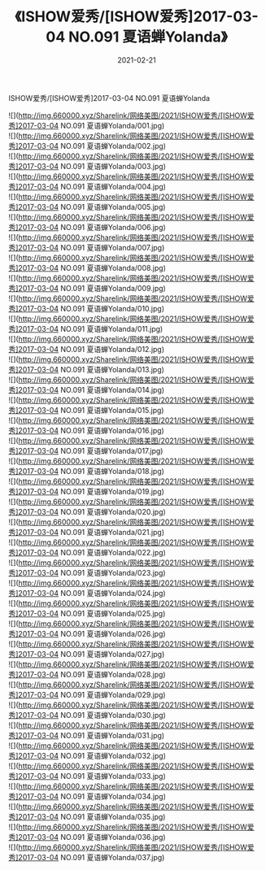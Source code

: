 ﻿---
layout: post
title:  《ISHOW爱秀/[ISHOW爱秀]2017-03-04 NO.091 夏语蝉Yolanda》
date:   2021-02-21
img: http://img.660000.xyz/Sharelink/网络美图/2021/ISHOW爱秀/[ISHOW爱秀]2017-03-04 NO.091 夏语蝉Yolanda/000.jpg
categories: [美女, 清纯, 唯美]
---

ISHOW爱秀/[ISHOW爱秀]2017-03-04 NO.091 夏语蝉Yolanda

 ![](http://img.660000.xyz/Sharelink/网络美图/2021/ISHOW爱秀/[ISHOW爱秀]2017-03-04 NO.091 夏语蝉Yolanda/001.jpg) <br>![](http://img.660000.xyz/Sharelink/网络美图/2021/ISHOW爱秀/[ISHOW爱秀]2017-03-04 NO.091 夏语蝉Yolanda/002.jpg) <br>![](http://img.660000.xyz/Sharelink/网络美图/2021/ISHOW爱秀/[ISHOW爱秀]2017-03-04 NO.091 夏语蝉Yolanda/003.jpg) <br>![](http://img.660000.xyz/Sharelink/网络美图/2021/ISHOW爱秀/[ISHOW爱秀]2017-03-04 NO.091 夏语蝉Yolanda/004.jpg) <br>![](http://img.660000.xyz/Sharelink/网络美图/2021/ISHOW爱秀/[ISHOW爱秀]2017-03-04 NO.091 夏语蝉Yolanda/005.jpg) <br>![](http://img.660000.xyz/Sharelink/网络美图/2021/ISHOW爱秀/[ISHOW爱秀]2017-03-04 NO.091 夏语蝉Yolanda/006.jpg) <br>![](http://img.660000.xyz/Sharelink/网络美图/2021/ISHOW爱秀/[ISHOW爱秀]2017-03-04 NO.091 夏语蝉Yolanda/007.jpg) <br>![](http://img.660000.xyz/Sharelink/网络美图/2021/ISHOW爱秀/[ISHOW爱秀]2017-03-04 NO.091 夏语蝉Yolanda/008.jpg) <br>![](http://img.660000.xyz/Sharelink/网络美图/2021/ISHOW爱秀/[ISHOW爱秀]2017-03-04 NO.091 夏语蝉Yolanda/009.jpg) <br>![](http://img.660000.xyz/Sharelink/网络美图/2021/ISHOW爱秀/[ISHOW爱秀]2017-03-04 NO.091 夏语蝉Yolanda/010.jpg) <br>![](http://img.660000.xyz/Sharelink/网络美图/2021/ISHOW爱秀/[ISHOW爱秀]2017-03-04 NO.091 夏语蝉Yolanda/011.jpg) <br>![](http://img.660000.xyz/Sharelink/网络美图/2021/ISHOW爱秀/[ISHOW爱秀]2017-03-04 NO.091 夏语蝉Yolanda/012.jpg) <br>![](http://img.660000.xyz/Sharelink/网络美图/2021/ISHOW爱秀/[ISHOW爱秀]2017-03-04 NO.091 夏语蝉Yolanda/013.jpg) <br>![](http://img.660000.xyz/Sharelink/网络美图/2021/ISHOW爱秀/[ISHOW爱秀]2017-03-04 NO.091 夏语蝉Yolanda/014.jpg) <br>![](http://img.660000.xyz/Sharelink/网络美图/2021/ISHOW爱秀/[ISHOW爱秀]2017-03-04 NO.091 夏语蝉Yolanda/015.jpg) <br>![](http://img.660000.xyz/Sharelink/网络美图/2021/ISHOW爱秀/[ISHOW爱秀]2017-03-04 NO.091 夏语蝉Yolanda/016.jpg) <br>![](http://img.660000.xyz/Sharelink/网络美图/2021/ISHOW爱秀/[ISHOW爱秀]2017-03-04 NO.091 夏语蝉Yolanda/017.jpg) <br>![](http://img.660000.xyz/Sharelink/网络美图/2021/ISHOW爱秀/[ISHOW爱秀]2017-03-04 NO.091 夏语蝉Yolanda/018.jpg) <br>![](http://img.660000.xyz/Sharelink/网络美图/2021/ISHOW爱秀/[ISHOW爱秀]2017-03-04 NO.091 夏语蝉Yolanda/019.jpg) <br>![](http://img.660000.xyz/Sharelink/网络美图/2021/ISHOW爱秀/[ISHOW爱秀]2017-03-04 NO.091 夏语蝉Yolanda/020.jpg) <br>![](http://img.660000.xyz/Sharelink/网络美图/2021/ISHOW爱秀/[ISHOW爱秀]2017-03-04 NO.091 夏语蝉Yolanda/021.jpg) <br>![](http://img.660000.xyz/Sharelink/网络美图/2021/ISHOW爱秀/[ISHOW爱秀]2017-03-04 NO.091 夏语蝉Yolanda/022.jpg) <br>![](http://img.660000.xyz/Sharelink/网络美图/2021/ISHOW爱秀/[ISHOW爱秀]2017-03-04 NO.091 夏语蝉Yolanda/023.jpg) <br>![](http://img.660000.xyz/Sharelink/网络美图/2021/ISHOW爱秀/[ISHOW爱秀]2017-03-04 NO.091 夏语蝉Yolanda/024.jpg) <br>![](http://img.660000.xyz/Sharelink/网络美图/2021/ISHOW爱秀/[ISHOW爱秀]2017-03-04 NO.091 夏语蝉Yolanda/025.jpg) <br>![](http://img.660000.xyz/Sharelink/网络美图/2021/ISHOW爱秀/[ISHOW爱秀]2017-03-04 NO.091 夏语蝉Yolanda/026.jpg) <br>![](http://img.660000.xyz/Sharelink/网络美图/2021/ISHOW爱秀/[ISHOW爱秀]2017-03-04 NO.091 夏语蝉Yolanda/027.jpg) <br>![](http://img.660000.xyz/Sharelink/网络美图/2021/ISHOW爱秀/[ISHOW爱秀]2017-03-04 NO.091 夏语蝉Yolanda/028.jpg) <br>![](http://img.660000.xyz/Sharelink/网络美图/2021/ISHOW爱秀/[ISHOW爱秀]2017-03-04 NO.091 夏语蝉Yolanda/029.jpg) <br>![](http://img.660000.xyz/Sharelink/网络美图/2021/ISHOW爱秀/[ISHOW爱秀]2017-03-04 NO.091 夏语蝉Yolanda/030.jpg) <br>![](http://img.660000.xyz/Sharelink/网络美图/2021/ISHOW爱秀/[ISHOW爱秀]2017-03-04 NO.091 夏语蝉Yolanda/031.jpg) <br>![](http://img.660000.xyz/Sharelink/网络美图/2021/ISHOW爱秀/[ISHOW爱秀]2017-03-04 NO.091 夏语蝉Yolanda/032.jpg) <br>![](http://img.660000.xyz/Sharelink/网络美图/2021/ISHOW爱秀/[ISHOW爱秀]2017-03-04 NO.091 夏语蝉Yolanda/033.jpg) <br>![](http://img.660000.xyz/Sharelink/网络美图/2021/ISHOW爱秀/[ISHOW爱秀]2017-03-04 NO.091 夏语蝉Yolanda/034.jpg) <br>![](http://img.660000.xyz/Sharelink/网络美图/2021/ISHOW爱秀/[ISHOW爱秀]2017-03-04 NO.091 夏语蝉Yolanda/035.jpg) <br>![](http://img.660000.xyz/Sharelink/网络美图/2021/ISHOW爱秀/[ISHOW爱秀]2017-03-04 NO.091 夏语蝉Yolanda/036.jpg) <br>![](http://img.660000.xyz/Sharelink/网络美图/2021/ISHOW爱秀/[ISHOW爱秀]2017-03-04 NO.091 夏语蝉Yolanda/037.jpg) <br>